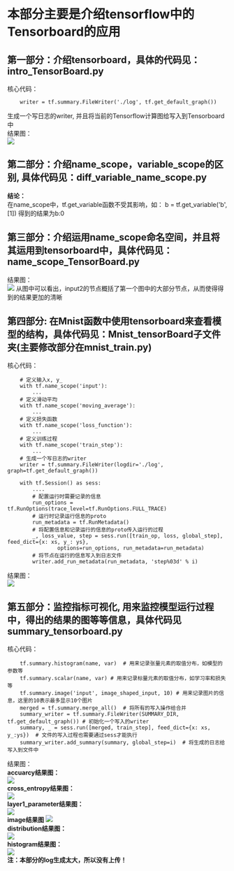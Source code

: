 # 本部分主要是介绍tensorflow中的Tensorboard的应用

## 第一部分：介绍tensorboard，具体的代码见：intro_TensorBoard.py
核心代码：<br>

        writer = tf.summary.FileWriter('./log', tf.get_default_graph())
        
生成一个写日志的writer, 并且将当前的Tensorflow计算图给写入到Tensorboard中<br>
结果图：<br>
![](https://github.com/Anosy/tensorflow_DL/blob/master/TensorBoard/result_picture/first_add_tensorboard.png)

## 第二部分：介绍name_scope，variable_scope的区别, 具体代码见：diff_variable_name_scope.py
**结论：**<br>
在name_scope中，tf.get_variable函数不受其影响，如： b = tf.get_variable('b', [1]) 得到的结果为b:0

## 第三部分：介绍运用name_scope命名空间，并且将其运用到tensorboard中，具体代码见：name_scope_TensorBoard.py
结果图：<br>
![](https://github.com/Anosy/tensorflow_DL/blob/master/TensorBoard/result_picture/second_add_tensorboard.png)
从图中可以看出，input2的节点概括了第一个图中的大部分节点，从而使得得到的结果更加的清晰

## 第四部分: 在Mnist函数中使用tensorboard来查看模型的结构，具体代码见：Mnist_tensorBoard子文件夹(主要修改部分在mnist_train.py)
核心代码：<br>

        # 定义输入x, y_
        with tf.name_scope('input'):
            ...
        # 定义滑动平均
        with tf.name_scope('moving_average'):
            ...
        # 定义损失函数
        with tf.name_scope('loss_function'):
            ...
        # 定义训练过程
        with tf.name_scope('train_step'):
            ...
        # 生成一个写日志的writer
        writer = tf.summary.FileWriter(logdir='./log', graph=tf.get_default_graph())
        
        with tf.Session() as sess:
            ....
            # 配置运行时需要记录的信息
            run_options = tf.RunOptions(trace_level=tf.RunOptions.FULL_TRACE)
            # 运行时记录运行信息的proto
            run_metadata = tf.RunMetadata()
            # 将配置信息和记录运行的信息的proto传入运行的过程
            _, loss_value, step = sess.run([train_op, loss, global_step], feed_dict={x: xs, y_: ys},
                    options=run_options, run_metadata=run_metadata)
            # 将节点在运行的信息写入到日志文件
            writer.add_run_metadata(run_metadata, 'step%03d' % i)
            
结果图：<br>
![](https://github.com/Anosy/tensorflow_DL/blob/master/TensorBoard/result_picture/tensorboard_mnist.png)

## 第五部分：监控指标可视化, 用来监控模型运行过程中，得出的结果的图等等信息，具体代码见summary_tensorboard.py
核心代码：<br>

        tf.summary.histogram(name, var)  # 用来记录张量元素的取值分布，如模型的参数等
        tf.summary.scalar(name, var) # 用来记录标量元素的取值分布，如学习率和损失等
        tf.summary.image('input', image_shaped_input, 10) # 用来记录图片的信息，这里的10表示最多显示10个图片
        merged = tf.summary.merge_all()  # 将所有的写入操作给合并
        summary_writer = tf.summary.FileWriter(SUMMARY_DIR, tf.get_default_graph()) # 初始化一个写入的writer
        summary, _ = sess.run([merged, train_step], feed_dict={x: xs, y_:ys})  # 文件的写入过程也需要通过sess才能执行
        summary_writer.add_summary(summary, global_step=i)  # 将生成的日志给写入到文件中

结果图：<br>
**accuarcy结果图：**<br>
![](https://github.com/Anosy/tensorflow_DL/blob/master/TensorBoard/result_picture/accuracy.png)<br>
**cross_entropy结果图：**<br>
![](https://github.com/Anosy/tensorflow_DL/blob/master/TensorBoard/result_picture/cross_entropy.png)<br>
**layer1_parameter结果图：**<br>
![](https://github.com/Anosy/tensorflow_DL/blob/master/TensorBoard/result_picture/layer1_parameter.png)<br>
**image结果图**
![](https://github.com/Anosy/tensorflow_DL/blob/master/TensorBoard/result_picture/image.png)<br>
**distribution结果图：**<br>
![](https://github.com/Anosy/tensorflow_DL/blob/master/TensorBoard/result_picture/distribution.png)<br>
**histogram结果图：**<br>
![](https://github.com/Anosy/tensorflow_DL/blob/master/TensorBoard/result_picture/histogram.png)<br>
**注：本部分的log生成太大，所以没有上传！**




